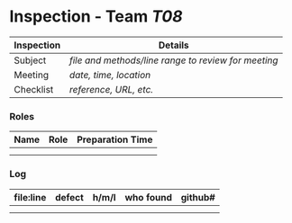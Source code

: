 # Inspection - Team *T08* 
 
Inspection | Details
----- | -----
Subject | *file and methods/line range to review for meeting*
Meeting | *date, time, location*
Checklist | *reference, URL, etc.*

### Roles
Name | Role | Preparation Time
---- | ---- | ----
 | |
 | |

### Log
file:line | defect | h/m/l | who found | github# 
--- | --- |:---:|:---:| ---
 | | | |
 | | | |
 
